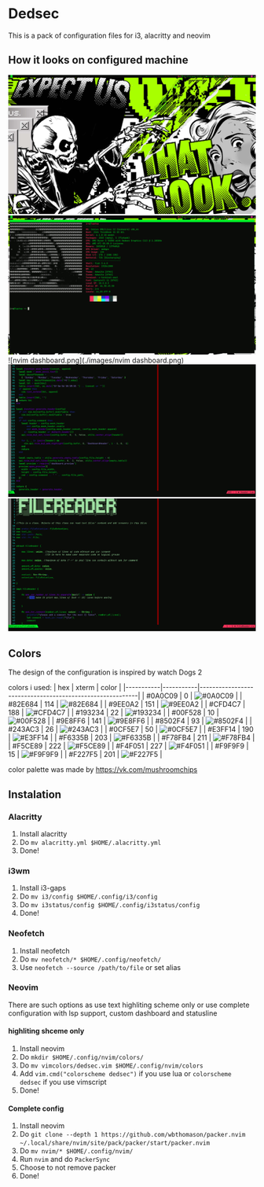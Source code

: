 # Dedsec

This is a pack of configuration files for i3, alacritty and neovim

## How it looks on configured machine
![wallpaper.png](./images/wallpaper.png)
![neofetch.png](./images/neofetch.png)
![nvim dashboard.png](./images/nvim dashboard.png)
![lua_no_errors.png](./images/lua_no_errors.png)
![rust_errors.png](./images/rust_errors.png)

## Colors
The design of the configuration is inspired by watch Dogs 2

colors i used:
| hex       | xterm     | color                                                    |
|-----------|-----------|----------------------------------------------------------|
| #0A0C09   | 0         | ![#0A0C09](https://placehold.co/15x15/0A0C09/0A0C09.png) |
| #82E684   | 114       | ![#82E684](https://placehold.co/15x15/82E684/82E684.png) |
| #9EE0A2   | 151       | ![#9EE0A2](https://placehold.co/15x15/9EE0A2/9EE0A2.png) |
| #CFD4C7   | 188       | ![#CFD4C7](https://placehold.co/15x15/CFD4C7/CFD4C7.png) |
| #193234   | 22        | ![#193234](https://placehold.co/15x15/193234/193234.png) |
| #00F528   | 10        | ![#00F528](https://placehold.co/15x15/00F528/00F528.png) |
| #9E8FF6   | 141       | ![#9E8FF6](https://placehold.co/15x15/9E8FF6/9E8FF6.png) |
| #8502F4   | 93        | ![#8502F4](https://placehold.co/15x15/8502F4/8502F4.png) |
| #243AC3   | 26        | ![#243AC3](https://placehold.co/15x15/243AC3/243AC3.png) |
| #0CF5E7   | 50        | ![#0CF5E7](https://placehold.co/15x15/0CF5E7/0CF5E7.png) |
| #E3FF14   | 190       | ![#E3FF14](https://placehold.co/15x15/E3FF14/E3FF14.png) |
| #F6335B   | 203       | ![#F6335B](https://placehold.co/15x15/F6335B/F6335B.png) |
| #F78FB4   | 211       | ![#F78FB4](https://placehold.co/15x15/F78FB4/F78FB4.png) |
| #F5CE89   | 222       | ![#F5CE89](https://placehold.co/15x15/F5CE89/F5CE89.png) |
| #F4F051   | 227       | ![#F4F051](https://placehold.co/15x15/F4F051/F4F051.png) |
| #F9F9F9   | 15        | ![#F9F9F9](https://placehold.co/15x15/F9F9F9/F9F9F9.png) |
| #F227F5   | 201       | ![#F227F5](https://placehold.co/15x15/F227F5/F227F5.png) |

color palette was made by https://vk.com/mushroomchips

## Instalation

### Alacritty

1. Install alacritty
2. Do `mv alacritty.yml $HOME/.alacritty.yml`
3. Done!

### i3wm

1. Install i3-gaps
2. Do `mv i3/config $HOME/.config/i3/config`
3. Do `mv i3status/config $HOME/.config/i3status/config`
4. Done!

### Neofetch

1. Install neofetch
2. Do `mv neofetch/* $HOME/.config/neofetch/`
3. Use `neofetch --source /path/to/file` or set alias

### Neovim

There are such options as use text highliting scheme only or use complete configuration with lsp support, custom dashboard and statusline

#### highliting shceme only

1. Install neovim
2. Do `mkdir $HOME/.config/nvim/colors/`
3. Do `mv vimcolors/dedsec.vim $HOME/.config/nvim/colors`
4. Add `vim.cmd("colorscheme dedsec")` if you use lua or `colorscheme dedsec` if you use vimscript
5. Done!

#### Complete config

1. Install neovim
2. Do `git clone --depth 1 https://github.com/wbthomason/packer.nvim ~/.local/share/nvim/site/pack/packer/start/packer.nvim`
3. Do `mv nvim/* $HOME/.config/nvim/`
4. Run `nvim` and do `PackerSync`
5. Choose to not remove packer
6. Done!

